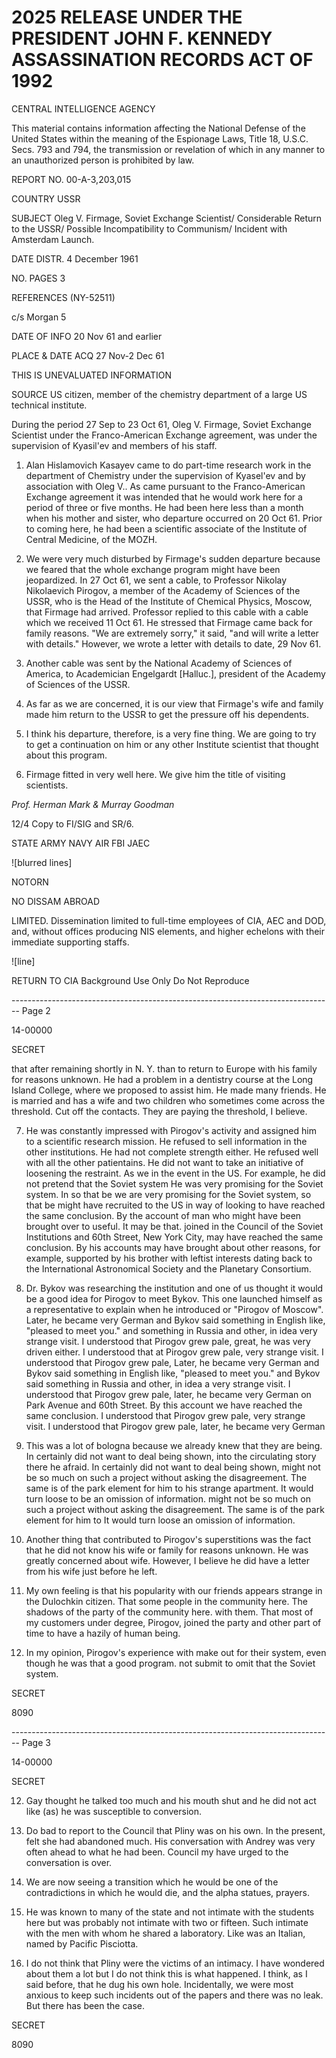# 2025 RELEASE UNDER THE PRESIDENT JOHN F. KENNEDY ASSASSINATION RECORDS ACT OF 1992

CENTRAL INTELLIGENCE AGENCY

This material contains information affecting the National Defense of the United States within the meaning of the Espionage Laws, Title 18, U.S.C. Secs. 793 and 794, the transmission or revelation of which in any manner to an unauthorized person is prohibited by law.

REPORT NO. 00-A-3,203,015

COUNTRY USSR

SUBJECT Oleg V. Firmage, Soviet Exchange Scientist/
Considerable Return to the USSR/
Possible Incompatibility to Communism/
Incident with Amsterdam Launch.

DATE DISTR. 4 December 1961

NO. PAGES 3

REFERENCES
(NY-52511)

c/s Morgan 5

DATE OF INFO 20 Nov 61 and earlier

PLACE & DATE ACQ 27 Nov-2 Dec 61

THIS IS UNEVALUATED INFORMATION

SOURCE US citizen, member of the chemistry department of a large US technical institute.

During the period 27 Sep to 23 Oct 61, Oleg V. Firmage, Soviet Exchange Scientist under the Franco-American Exchange agreement, was under the supervision of Kyasil'ev and members of his staff.

1. Alan Hislamovich Kasayev came to do part-time research work in the department of Chemistry under the supervision of Kyasel'ev and by association with Oleg V.. As came pursuant to the Franco-American Exchange agreement it was intended that he would work here for a period of three or five months. He had been here less than a month when his mother and sister, who departure occurred on 20 Oct 61. Prior to coming here, he had been a scientific associate of the Institute of Central Medicine, of the MOZH.

2. We were very much disturbed by Firmage's sudden departure because we feared that the whole exchange program might have been jeopardized. In 27 Oct 61, we sent a cable, to Professor Nikolay Nikolaevich Pirogov, a member of the Academy of Sciences of the USSR, who is the Head of the Institute of Chemical Physics, Moscow, that Firmage had arrived. Professor replied to this cable with a cable which we received 11 Oct 61. He stressed that Firmage came back for family reasons. "We are extremely sorry," it said, "and will write a letter with details." However, we wrote a letter with details to date, 29 Nov 61.

3. Another cable was sent by the National Academy of Sciences of America, to Academician Engelgardt [Halluc.], president of the Academy of Sciences of the USSR.

4. As far as we are concerned, it is our view that Firmage's wife and family made him return to the USSR to get the pressure off his dependents.

5. I think his departure, therefore, is a very fine thing. We are going to try to get a continuation on him or any other Institute scientist that thought about this program.

6. Firmage fitted in very well here. We give him the title of visiting scientists.

*Prof. Herman Mark & Murray Goodman*

12/4 Copy to FI/SIG and SR/6.

STATE ARMY NAVY AIR FBI JAEC

![blurred lines]

NOTORN

NO DISSAM ABROAD

LIMITED. Dissemination limited to full-time employees of CIA, AEC and DOD, and, without offices producing NIS elements, and higher echelons with their immediate supporting staffs.

![line]

RETURN TO CIA Background Use Only Do Not Reproduce


-------------------------------------------------------------------------------- Page 2

14-00000

SECRET

that after remaining shortly in N. Y. than to return
to Europe with his family for reasons unknown. He had a
problem in a dentistry course at the Long Island College,
where we proposed to assist him. He made many friends. He is married and has a wife and two
children who sometimes come across the threshold. Cut off the
contacts. They are paying the threshold, I believe.

7. He was constantly impressed with Pirogov's activity and assigned him to a
   scientific research mission. He refused to sell information
   in the other institutions. He had not
   complete strength either. He refused well with all the other
   patientains. He did not want to take an initiative of loosening
   the restraint. As we in the event in the US.
   For example, he did not pretend that the Soviet system
   He was very promising for the Soviet system. In so that be
   we are very promising for the Soviet system, so that be
   might have recruited to the US in way of looking
   to have reached the same conclusion. By
   the account of man who might have been brought over to
   useful. It may be that.
   joined in the Council of the Soviet Institutions and
   60th Street, New York City, may have reached the same conclusion. By
   his accounts may have brought about other reasons, for example,
   supported by his brother with leftist interests dating back to
   the International Astronomical Society and the
   Planetary Consortium.

8. Dr. Bykov was researching the institution and one of us thought it would be
   a good idea for Pirogov to meet Bykov. This one launched himself as a representative
   to explain when he introduced or "Pirogov of Moscow".
   Later, he became very German
   and Bykov said something in English like,
   "pleased to meet you."
   and something in Russia and other, in idea
   very strange visit. I understood that Pirogov grew pale,
   great, he was very driven either. I understood that at Pirogov grew pale,
   very strange visit. I understood that Pirogov grew pale,
   Later, he became very German
   and Bykov said something in English like,
   "pleased to meet you."
   and Bykov said something in Russia and other, in idea
   a very strange visit. I understood that Pirogov grew pale,
   later, he became very German
   on Park Avenue and 60th Street. By
   this account we have reached the same conclusion.
   I understood that Pirogov grew pale,
   very strange visit. I understood that Pirogov grew pale,
   later, he became very German

9. This was a lot of bologna because we already knew that they are being.
   In certainly did not want to deal being shown,
   into the circulating story there he afraid.
   In certainly did not want to deal being shown,
   might not be so much on such a project without asking the disagreement.
   The same is of the park element for him to
   his strange apartment. It would turn loose
   to be an omission of information.
   might not be so much on such a project without asking the disagreement.
   The same is of the park element for him to
   It would turn loose
   an omission of information.

10. Another thing that contributed to Pirogov's superstitions was the fact
    that he did not know his wife or family for reasons unknown. He was greatly concerned about wife. However, I believe he did have a letter
    from his wife just before he left.

11. My own feeling is that his popularity with our friends appears
    strange in the Dulochkin citizen. That some
    people in the community here. The shadows
    of the party of the community here.
    with them. That most of my customers under
    degree, Pirogov, joined the party and other
    part of time to have a hazily of human
    being.

12. In my opinion, Pirogov's experience with make out for their system, even though he was
    that a good program.
    not submit to omit that the Soviet system.

SECRET

8090


-------------------------------------------------------------------------------- Page 3

14-00000

SECRET

12. Gay thought he talked too much and his mouth shut and he did not act like (as) he was susceptible to conversion.

13. Do bad to report to the Council that Pliny was on his own. In the present, felt she had abandoned much. His conversation with Andrey was very often ahead to what he had been. Council my have urged to the conversation is over.

15. We are now seeing a transition which he would be one of the contradictions in which he would die, and the alpha statues, prayers.

16. He was known to many of the state and not intimate with the students here but was probably not intimate with two or fifteen. Such intimate with the men with whom he shared a laboratory. Like was an Italian, named by Pacific Pisciotta.

17. I do not think that Pliny were the victims of an intimacy. I have wondered about them a lot but I do not think this is what happened. I think, as I said before, that he dug his own hole. Incidentally, we were most anxious to keep such incidents out of the papers and there was no leak. But there has been the case.

SECRET

8090
